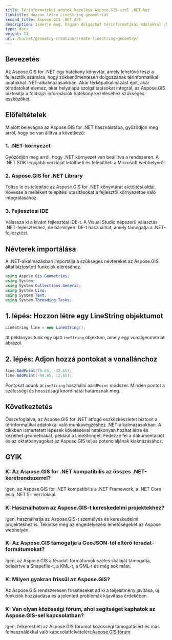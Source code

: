 ```yaml
---
title: Térinformatikai adatok kezelése Aspose.GIS-szel .NET-hez
linktitle: Hozzon létre LineString geometriát
second_title: Aspose.GIS .NET API
description: Ismerje meg, hogyan dolgozhat térinformatikai adatokkal .NET-alkalmazásokban az Aspose.GIS for .NET használatával. Könnyedén hozhat létre, elemezhet és vizualizálhat térképeket.
type: docs
weight: 11
url: /hu/net/geometry-creation/create-linestring-geometry/
---
```

## Bevezetés
Az Aspose.GIS for .NET egy hatékony könyvtár, amely lehetővé teszi a fejlesztők számára, hogy zökkenőmentesen dolgozzanak térinformatikai adatokkal .NET-alkalmazásaikban. Akár térképalkalmazást épít, akár téradatokat elemez, akár helyalapú szolgáltatásokat integrál, az Aspose.GIS biztosítja a földrajzi információk hatékony kezeléséhez szükséges eszközöket.
## Előfeltételek
Mielőtt belevágna az Aspose.GIS for .NET használatába, győződjön meg arról, hogy be van állítva a következő:
### 1. .NET-környezet
Győződjön meg arról, hogy .NET környezet van beállítva a rendszeren. A .NET SDK legújabb verzióját letöltheti és telepítheti a Microsoft webhelyéről.
### 2. Aspose.GIS for .NET Library
 Töltse le és telepítse az Aspose.GIS for .NET könyvtárat a[letöltési oldal](https://releases.aspose.com/gis/net/). Kövesse a mellékelt telepítési utasításokat a fejlesztői környezetbe való integrálásához.
### 3. Fejlesztési IDE
Válassza ki a kívánt fejlesztési IDE-t. A Visual Studio népszerű választás .NET-fejlesztéshez, de bármilyen IDE-t használhat, amely támogatja a .NET-fejlesztést.

## Névterek importálása
A .NET-alkalmazásban importálja a szükséges névtereket az Aspose.GIS által biztosított funkciók eléréséhez.

```csharp
using Aspose.Gis.Geometries;
using System;
using System.Collections.Generic;
using System.Linq;
using System.Text;
using System.Threading.Tasks;
```
## 1. lépés: Hozzon létre egy LineString objektumot
```csharp
LineString line = new LineString();
```
 Itt példányosítunk egy újat`LineString` objektum, amely egy vonalgeometriát ábrázol.
## 2. lépés: Adjon hozzá pontokat a vonallánchoz
```csharp
line.AddPoint(78.65, -32.65);
line.AddPoint(-98.65, 12.65);
```
 Pontokat adunk a`LineString` használni a`AddPoint` módszer. Minden pontot a szélességi és hosszúsági koordinátái határoznak meg.

## Következtetés
Összefoglalva, az Aspose.GIS for .NET átfogó eszközkészletet biztosít a térinformatikai adatokkal való munkavégzéshez .NET-alkalmazásokban. A cikkben ismertetett lépések követésével hatékonyan hozhat létre és kezelhet geometriákat, például a LineStringet. Fedezze fel a dokumentációt és az oktatóanyagokat az Aspose.GIS teljes potenciáljának kiaknázásához.
## GYIK
### K: Az Aspose.GIS for .NET kompatibilis az összes .NET-keretrendszerrel?
Igen, az Aspose.GIS for .NET kompatibilis a .NET Framework, a .NET Core és a .NET 5+ verziókkal.
### K: Használhatom az Aspose.GIS-t kereskedelmi projektekhez?
Igen, használhatja az Aspose.GIS-t személyes és kereskedelmi projektekhez is. Tekintse meg az engedélyezési lehetőségeket az Aspose webhelyén.
### K: Az Aspose.GIS támogatja a GeoJSON-tól eltérő téradat-formátumokat?
Igen, az Aspose.GIS a téradat-formátumok széles skáláját támogatja, beleértve a Shapefile-t, a KML-t, a GML-t és még sok mást.
### K: Milyen gyakran frissül az Aspose.GIS?
Az Aspose.GIS rendszeresen frissítéseket ad ki a teljesítmény javítása, új funkciók hozzáadása és a jelentett problémák kijavítása érdekében.
### K: Van olyan közösségi fórum, ahol segítséget kaphatok az Aspose.GIS-sel kapcsolatban?
 Igen, felkeresheti az Aspose.GIS fórumot közösségi támogatásért és más felhasználókkal való kapcsolatfelvételért:[Aspose.GIS fórum](https://forum.aspose.com/c/gis/33).